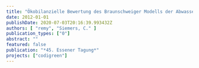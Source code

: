 ```yaml
---
title: "Ökobilanzielle Bewertung des Braunschweiger Modells der Abwasserwiederverwendung über Life Cycle Assessment"
date: 2012-01-01
publishDate: 2020-07-03T20:16:39.993432Z
authors: [ "remy", "Siemers, C." ]
publication_types: ["0"]
abstract: ""
featured: false
publication: "*45. Essener Tagung*"
projects: ["codigreen"]
---
```



